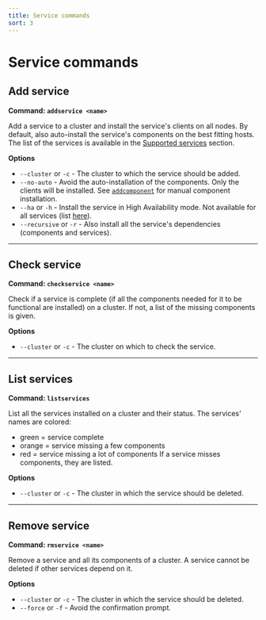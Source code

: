 ```yaml
---
title: Service commands
sort: 3
---
```


# Service commands

## Add service

**Command: `addservice <name>`**

Add a service to a cluster and install the service's clients on all nodes. By default, also auto-install the service's components on the best fitting hosts.  
The list of the services is available in the [Supported services](../about/supported) section.

**Options**

- `--cluster` or `-c` - The cluster to which the service should be added.
- `--no-auto` - Avoid the auto-installation of the components. Only the clients will be installed. See [`addcomponent`](./component) for manual component installation.
- `--ha` or `-h` - Install the service in High Availability mode. Not available for all services (list [here](../about/supported)).
- `--recursive` or `-r` - Also install all the service's dependencies (components and services).

---
## Check service

**Command: `checkservice <name>`**

Check if a service is complete (if all the components needed for it to be functional are installed) on a cluster. If not, a list of the missing components is given.

**Options**

- `--cluster` or `-c` - The cluster on which to check the service.

---
## List services

**Command: `listservices`**

List all the services installed on a cluster and their status. The services' names are colored:
- green = service complete
- orange = service missing a few components
- red = service missing a lot of components
If a service misses components, they are listed.

**Options**

- `--cluster` or `-c` - The cluster in which the service should be deleted.

---
## Remove service

**Command: `rmservice <name>`**

Remove a service and all its components of a cluster. A service cannot be deleted if other services depend on it.

**Options**

- `--cluster` or `-c` - The cluster in which the service should be deleted.
- `--force` or `-f` - Avoid the confirmation prompt.
